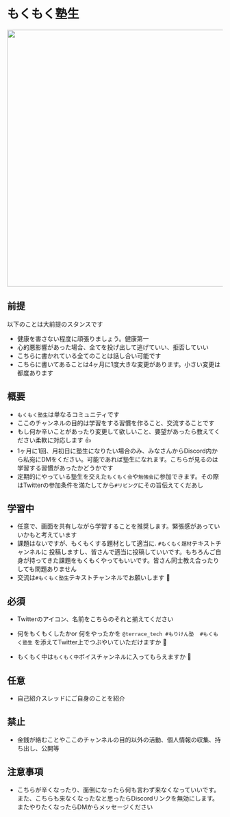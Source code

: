 
# もくもく塾生

<img src="https://kenjimorita.jp/wp-content/uploads/2021/09/blue.png" width="600" />

## 前提

以下のことは大前提のスタンスです

- 健康を害さない程度に頑張りましょう。健康第一
- 心的悪影響があった場合、全てを投げ出して逃げていい、拒否していい
- こちらに書かれている全てのことは話し合い可能です
- こちらに書いてあることは4ヶ月に1度大きな変更があります。小さい変更は都度あります

## 概要

- `もくもく塾生`は単なるコミュニティです
- ここのチャンネルの目的は学習をする習慣を作ること、交流することです
- もし何か辛いことがあったり変更して欲しいこと、要望があったら教えてください柔軟に対応します 👍
- 1ヶ月に1回、月初日に塾生になりたい場合のみ、みなさんからDiscord内から私宛にDMをください。可能であれば塾生になれます。こちらが見るのは学習する習慣があったかどうかです
- 定期的にやっている塾生を交えた`もくもく会`や`勉強会`に参加できます。その際はTwitterの参加条件を満たしてから`#リビング`にその旨伝えてくだあし

## 学習中

- 任意で、画面を共有しながら学習することを推奨します。緊張感があっていいかもと考えています
- 課題はないですが、もくもくする題材として適当に. `#もくもく題材`テキストチャンネルに 投稿しますし、皆さんで適当に投稿していいです。もちろんご自身が持ってきた課題をもくもくやってもいいです。皆さん同士教え合ったりしても問題ありません
- 交流は`#もくもく塾生`テキストチャンネルでお願いします 🙏

## 必須

- Twitterのアイコン、名前をこちらのそれと揃えてください
- 何をもくもくしたかor 何をやったかを
 `@terrace_tech #もりけん塾  #もくもく塾生`
を添えてTwitter上でつぶやいていただけますか 🙏

- もくもく中は`もくもく中`ボイスチャンネルに入ってもらえますか 🙏

## 任意

- 自己紹介スレッドにご自身のことを紹介

## 禁止

- 金銭が絡むことやここのチャンネルの目的以外の活動、個人情報の収集、持ち出し、公開等

## 注意事項

- こちらが辛くなったり、面倒になったら何も言わず来なくなっていいです。また、こちらも来なくなったなと思ったらDiscordリンクを無効にします。またやりたくなったらDMからメッセージください
